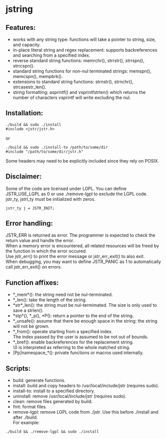 # jstring

## Features:
- works with any string type: functions will take a pointer to string, size, and capacity.<br>
- in-place literal string and regex replacement: supports backreferences and searching from a specified index.<br>
- reverse standard string functions: memrchr(), strrstr(), strrspn(), strrcspn().<br>
- standard string functions for non-nul terminated strings: memspn(), memcspn(), mempbrk().<br>
- extensions to standard string functions: strnstr(), strnchr(), strcasestr\_len().<br>
- string formatting: asprintf() and vsprintfstrlen() which returns the number of characters vsprintf will write excluding the nul.<br>

## Installation:

```
./build && sudo ./install
#include <jstr/jstr.h>
```

or

```
./build && sudo ./install-to /path/to/some/dir
#include "/path/to/some/dir/jstr.h"
```

Some headers may need to be explicitly included since they rely on POSIX.<br>

## Disclaimer:
Some of the code are licensed under LGPL. You can define JSTR\_USE\_LGPL as 0 or use ./remove-lgpl to exclude the LGPL code.<br>
jstr\_ty, jstrl\_ty must be initialized with zeros.<br>

```
jstr_ty j = JSTR_INIT;
```

## Error handling:
JSTR\_ERR is returned as error. The programmer is expected to check the return value and handle the error.<br>
When a memory error is encountered, all related resources will be freed by the function in which the error occured.<br>
Use jstr\_err\(\) to print the error message or jstr\_err\_exit() to also exit.<br>
When debugging, you may want to define JSTR\_PANIC as 1 to automatically call jstr\_err\_exit() on errors.<br>

## Function affixes: 
- \*\_mem\*(): the string need not be nul-terminated.<br>
- \*\_len(): take the length of the string.<br>
- \*str\*\_len(): the string must be nul-termimated. The size is only used to save a strlen().<br>
- \*stp\*(), \*\_p(), \*P(): return a pointer to the end of the string.<br>
- \*\_unsafe(): assume that there be enough space in the string: the string will not be grown.<br>
- \*\_from(): operate starting from a specified index.<br>
The index passed by the user is assumed to be not out of bounds.<br>
- \*\_bref(): enable backreferences for the replacement string.<br>
\\0 is interpreted as referring to the whole matched string.<br>
- [Pp]namespace\_\*(): private functions or macros used internally.<br>

## Scripts:
- build: generate functions.<br>
- install: build and copy headers to /usr/local/include/jstr (requires sudo).<br>
- install-to: install to a specified directory.<br>
- uninstall: remove /usr/local/include/jstr (requires sudo).<br>
- clean: remove files generated by build.<br>
- fmt: format files.<br>
- remove-lgpl: remove LGPL code from ./jstr. Use this before ./install and after ./build.<br>
For example:

```
./build && ./remove-lgpl && sudo ./install
```
